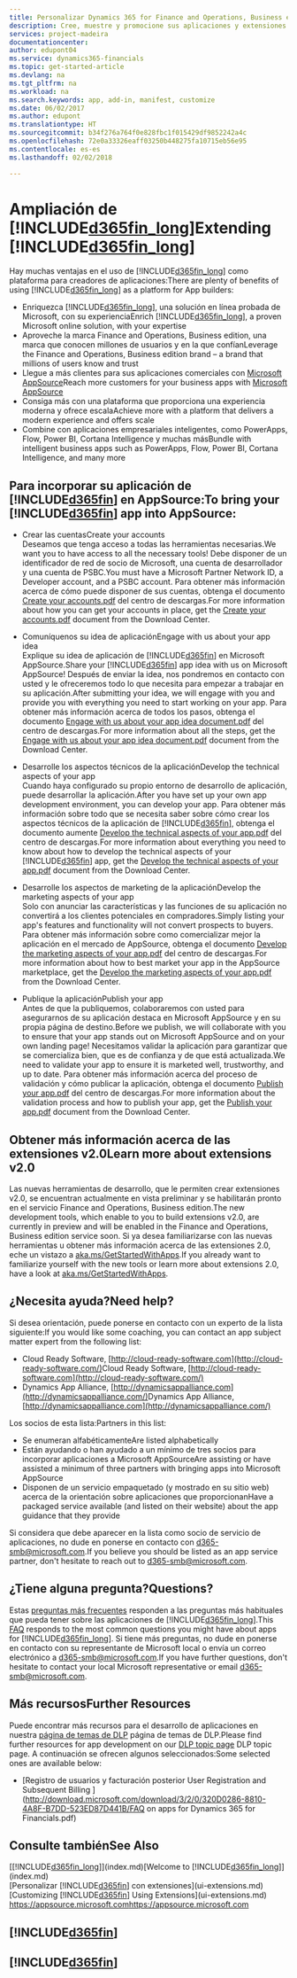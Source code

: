 ```yaml
---
title: Personalizar Dynamics 365 for Finance and Operations, Business edition | Documentos de Microsoft
description: Cree, muestre y promocione sus aplicaciones y extensiones de Finance and Operations, Business edition.
services: project-madeira
documentationcenter: 
author: edupont04
ms.service: dynamics365-financials
ms.topic: get-started-article
ms.devlang: na
ms.tgt_pltfrm: na
ms.workload: na
ms.search.keywords: app, add-in, manifest, customize
ms.date: 06/02/2017
ms.author: edupont
ms.translationtype: HT
ms.sourcegitcommit: b34f276a764f0e828fbc1f015429df9852242a4c
ms.openlocfilehash: 72e0a33326eaff03250b448275fa10715eb56e95
ms.contentlocale: es-es
ms.lasthandoff: 02/02/2018

---
```

# <a name="extending-included365finlongincludesd365finlongmdmd"></a><span data-ttu-id="21d5e-103">Ampliación de [!INCLUDE[d365fin_long](includes/d365fin_long_md.md)]</span><span class="sxs-lookup"><span data-stu-id="21d5e-103">Extending [!INCLUDE[d365fin_long](includes/d365fin_long_md.md)]</span></span>
<span data-ttu-id="21d5e-104">Hay muchas ventajas en el uso de [!INCLUDE[d365fin_long](includes/d365fin_long_md.md)] como plataforma para creadores de aplicaciones:</span><span class="sxs-lookup"><span data-stu-id="21d5e-104">There are plenty of benefits of using [!INCLUDE[d365fin_long](includes/d365fin_long_md.md)] as a platform for App builders:</span></span>

* <span data-ttu-id="21d5e-105">Enriquezca [!INCLUDE[d365fin_long](includes/d365fin_long_md.md)], una solución en línea probada de Microsoft, con su experiencia</span><span class="sxs-lookup"><span data-stu-id="21d5e-105">Enrich [!INCLUDE[d365fin_long](includes/d365fin_long_md.md)], a proven Microsoft online solution, with your expertise</span></span>  
* <span data-ttu-id="21d5e-106">Aproveche la marca Finance and Operations, Business edition, una marca que conocen millones de usuarios y en la que confían</span><span class="sxs-lookup"><span data-stu-id="21d5e-106">Leverage the Finance and Operations, Business edition brand – a brand that millions of users know and trust</span></span>  
* <span data-ttu-id="21d5e-107">Llegue a más clientes para sus aplicaciones comerciales con [Microsoft AppSource](https://appsource.microsoft.com/)</span><span class="sxs-lookup"><span data-stu-id="21d5e-107">Reach more customers for your business apps with [Microsoft AppSource](https://appsource.microsoft.com/)</span></span>  
* <span data-ttu-id="21d5e-108">Consiga más con una plataforma que proporciona una experiencia moderna y ofrece escala</span><span class="sxs-lookup"><span data-stu-id="21d5e-108">Achieve more with a platform that delivers a modern experience and offers scale</span></span>  
* <span data-ttu-id="21d5e-109">Combine con aplicaciones empresariales inteligentes, como PowerApps, Flow, Power BI, Cortana Intelligence y muchas más</span><span class="sxs-lookup"><span data-stu-id="21d5e-109">Bundle with intelligent business apps such as PowerApps, Flow, Power BI, Cortana Intelligence, and many more</span></span>  

## <a name="to-bring-your-included365finincludesd365finmdmd-app-into-appsource"></a><span data-ttu-id="21d5e-110">Para incorporar su aplicación de [!INCLUDE[d365fin](includes/d365fin_md.md)] en AppSource:</span><span class="sxs-lookup"><span data-stu-id="21d5e-110">To bring your [!INCLUDE[d365fin](includes/d365fin_md.md)] app into AppSource:</span></span>
+ <span data-ttu-id="21d5e-111">Crear las cuentas</span><span class="sxs-lookup"><span data-stu-id="21d5e-111">Create your accounts</span></span>  
<span data-ttu-id="21d5e-112">Deseamos que tenga acceso a todas las herramientas necesarias.</span><span class="sxs-lookup"><span data-stu-id="21d5e-112">We want you to have access to all the necessary tools!</span></span> <span data-ttu-id="21d5e-113">Debe disponer de un identificador de red de socio de Microsoft, una cuenta de desarrollador y una cuenta de PSBC.</span><span class="sxs-lookup"><span data-stu-id="21d5e-113">You must have a Microsoft Partner Network ID, a Developer account, and a PSBC account.</span></span>
<span data-ttu-id="21d5e-114">Para obtener más información acerca de cómo puede disponer de sus cuentas, obtenga el documento [Create your accounts.pdf](https://go.microsoft.com/fwlink/?linkid=841514) del centro de descargas.</span><span class="sxs-lookup"><span data-stu-id="21d5e-114">For more information about how you can get your accounts in place, get the [Create your accounts.pdf](https://go.microsoft.com/fwlink/?linkid=841514) document from the Download Center.</span></span>

+ <span data-ttu-id="21d5e-115">Comuníquenos su idea de aplicación</span><span class="sxs-lookup"><span data-stu-id="21d5e-115">Engage with us about your app idea</span></span>  
<span data-ttu-id="21d5e-116">Explique su idea de aplicación de [!INCLUDE[d365fin](includes/d365fin_md.md)] en Microsoft AppSource.</span><span class="sxs-lookup"><span data-stu-id="21d5e-116">Share your [!INCLUDE[d365fin](includes/d365fin_md.md)] app idea with us on Microsoft AppSource!</span></span> <span data-ttu-id="21d5e-117">Después de enviar la idea, nos pondremos en contacto con usted y le ofreceremos todo lo que necesita para empezar a trabajar en su aplicación.</span><span class="sxs-lookup"><span data-stu-id="21d5e-117">After submitting your idea, we will engage with you and provide you with everything you need to start working on your app.</span></span>
<span data-ttu-id="21d5e-118">Para obtener más información acerca de todos los pasos, obtenga el documento [Engage with us about your app idea document.pdf](https://go.microsoft.com/fwlink/?linkid=841515) del centro de descargas.</span><span class="sxs-lookup"><span data-stu-id="21d5e-118">For more information about all the steps, get the [Engage with us about your app idea document.pdf](https://go.microsoft.com/fwlink/?linkid=841515) document from the Download Center.</span></span>

+ <span data-ttu-id="21d5e-119">Desarrolle los aspectos técnicos de la aplicación</span><span class="sxs-lookup"><span data-stu-id="21d5e-119">Develop the technical aspects of your app</span></span>    
<span data-ttu-id="21d5e-120">Cuando haya configurado su propio entorno de desarrollo de aplicación, puede desarrollar la aplicación.</span><span class="sxs-lookup"><span data-stu-id="21d5e-120">After you have set up your own app development environment, you can develop your app.</span></span>
<span data-ttu-id="21d5e-121">Para obtener más información sobre todo que se necesita saber sobre cómo crear los aspectos técnicos de la aplicación de [!INCLUDE[d365fin](includes/d365fin_md.md)], obtenga el documento aumente [Develop the technical aspects of your app.pdf](https://go.microsoft.com/fwlink/?linkid=841516) del centro de descargas.</span><span class="sxs-lookup"><span data-stu-id="21d5e-121">For more information about everything you need to know about how to develop the technical aspects of your [!INCLUDE[d365fin](includes/d365fin_md.md)] app, get the [Develop the technical aspects of your app.pdf](https://go.microsoft.com/fwlink/?linkid=841516) document from the Download Center.</span></span>

+ <span data-ttu-id="21d5e-122">Desarrolle los aspectos de marketing de la aplicación</span><span class="sxs-lookup"><span data-stu-id="21d5e-122">Develop the marketing aspects of your app</span></span>  
<span data-ttu-id="21d5e-123">Solo con anunciar las características y las funciones de su aplicación no convertirá a los clientes potenciales en compradores.</span><span class="sxs-lookup"><span data-stu-id="21d5e-123">Simply listing your app's features and functionality will not convert prospects to buyers.</span></span> <span data-ttu-id="21d5e-124">Para obtener más información sobre como comercializar mejor la aplicación en el mercado de AppSource, obtenga el documento [Develop the marketing aspects of your app.pdf](https://go.microsoft.com/fwlink/?linkid=841518) del centro de descargas.</span><span class="sxs-lookup"><span data-stu-id="21d5e-124">For more information about how to best market your app in the AppSource marketplace, get the [Develop the marketing aspects of your app.pdf](https://go.microsoft.com/fwlink/?linkid=841518) from the Download Center.</span></span>

+ <span data-ttu-id="21d5e-125">Publique la aplicación</span><span class="sxs-lookup"><span data-stu-id="21d5e-125">Publish your app</span></span>  
<span data-ttu-id="21d5e-126">Antes de que la publiquemos, colaboraremos con usted para asegurarnos de su aplicación destaca en Microsoft AppSource y en su propia página de destino.</span><span class="sxs-lookup"><span data-stu-id="21d5e-126">Before we publish, we will collaborate with you to ensure that your app stands out on Microsoft AppSource and on your own landing page!</span></span> <span data-ttu-id="21d5e-127">Necesitamos validar la aplicación para garantizar que se comercializa bien, que es de confianza y de que está actualizada.</span><span class="sxs-lookup"><span data-stu-id="21d5e-127">We need to validate your app to ensure it is marketed well, trustworthy, and up to date.</span></span>
<span data-ttu-id="21d5e-128">Para obtener más información acerca del proceso de validación y cómo publicar la aplicación, obtenga el documento [Publish your app.pdf](https://go.microsoft.com/fwlink/?linkid=841517) del centro de descargas.</span><span class="sxs-lookup"><span data-stu-id="21d5e-128">For more information about the validation process and how to publish your app, get the [Publish your app.pdf](https://go.microsoft.com/fwlink/?linkid=841517) document from the Download Center.</span></span>

## <a name="learn-more-about-extensions-v20"></a><span data-ttu-id="21d5e-129">Obtener más información acerca de las extensiones v2.0</span><span class="sxs-lookup"><span data-stu-id="21d5e-129">Learn more about extensions v2.0</span></span>
<span data-ttu-id="21d5e-130">Las nuevas herramientas de desarrollo, que le permiten crear extensiones v2.0, se encuentran actualmente en vista preliminar y se habilitarán pronto en el servicio Finance and Operations, Business edition.</span><span class="sxs-lookup"><span data-stu-id="21d5e-130">The new development tools, which enable to you to build extensions v2.0, are currently in preview and will be enabled in the Finance and Operations, Business edition  service soon.</span></span> <span data-ttu-id="21d5e-131">Si ya desea familiarizarse con las nuevas herramientas u obtener más información acerca de las extensiones 2.0, eche un vistazo a [aka.ms/GetStartedWithApps](http://aka.ms/GetStartedWithApps).</span><span class="sxs-lookup"><span data-stu-id="21d5e-131">If you already want to familiarize yourself with the new tools or learn more about extensions 2.0, have a look at [aka.ms/GetStartedWithApps](http://aka.ms/GetStartedWithApps).</span></span>  

## <a name="need-help"></a><span data-ttu-id="21d5e-132">¿Necesita ayuda?</span><span class="sxs-lookup"><span data-stu-id="21d5e-132">Need help?</span></span>
<span data-ttu-id="21d5e-133">Si desea orientación, puede ponerse en contacto con un experto de la lista siguiente:</span><span class="sxs-lookup"><span data-stu-id="21d5e-133">If you would like some coaching, you can contact an app subject matter expert from the following list:</span></span>

* <span data-ttu-id="21d5e-134">Cloud Ready Software, [http://cloud-ready-software.com](http://cloud-ready-software.com/)</span><span class="sxs-lookup"><span data-stu-id="21d5e-134">Cloud Ready Software, [http://cloud-ready-software.com](http://cloud-ready-software.com/)</span></span>  
* <span data-ttu-id="21d5e-135">Dynamics App Alliance, [http://dynamicsappalliance.com](http://dynamicsappalliance.com/)</span><span class="sxs-lookup"><span data-stu-id="21d5e-135">Dynamics App Alliance, [http://dynamicsappalliance.com](http://dynamicsappalliance.com/)</span></span>

<span data-ttu-id="21d5e-136">Los socios de esta lista:</span><span class="sxs-lookup"><span data-stu-id="21d5e-136">Partners in this list:</span></span>

* <span data-ttu-id="21d5e-137">Se enumeran alfabéticamente</span><span class="sxs-lookup"><span data-stu-id="21d5e-137">Are listed alphabetically</span></span>  
* <span data-ttu-id="21d5e-138">Están ayudando o han ayudado a un mínimo de tres socios para incorporar aplicaciones a Microsoft AppSource</span><span class="sxs-lookup"><span data-stu-id="21d5e-138">Are assisting or have assisted a minimum of three partners with bringing apps into Microsoft AppSource</span></span>  
* <span data-ttu-id="21d5e-139">Disponen de un servicio empaquetado (y mostrado en su sitio web) acerca de la orientación sobre aplicaciones que proporcionan</span><span class="sxs-lookup"><span data-stu-id="21d5e-139">Have a packaged service available (and listed on their website) about the app guidance that they provide</span></span>  

<span data-ttu-id="21d5e-140">Si considera que debe aparecer en la lista como socio de servicio de aplicaciones, no dude en ponerse en contacto con [d365-smb@microsoft.com](mailto:d365-smb@microsoft.com).</span><span class="sxs-lookup"><span data-stu-id="21d5e-140">If you believe you should be listed as an app service partner, don't hesitate to reach out to [d365-smb@microsoft.com](mailto:d365-smb@microsoft.com).</span></span>

## <a name="questions"></a><span data-ttu-id="21d5e-141">¿Tiene alguna pregunta?</span><span class="sxs-lookup"><span data-stu-id="21d5e-141">Questions?</span></span>
<span data-ttu-id="21d5e-142">Estas [preguntas más frecuentes](https://go.microsoft.com/fwlink/?linkid=841520) responden a las preguntas más habituales que pueda tener sobre las aplicaciones de [!INCLUDE[d365fin_long](includes/d365fin_long_md.md)].</span><span class="sxs-lookup"><span data-stu-id="21d5e-142">This [FAQ](https://go.microsoft.com/fwlink/?linkid=841520) responds to the most common questions you might have about apps for [!INCLUDE[d365fin_long](includes/d365fin_long_md.md)].</span></span> <span data-ttu-id="21d5e-143">Si tiene más preguntas, no dude en ponerse en contacto con su representante de Microsoft local o envía un correo electrónico a [d365-smb@microsoft.com](mailto:d365-smb@microsoft.com).</span><span class="sxs-lookup"><span data-stu-id="21d5e-143">If you have further questions, don't hesitate to contact your local Microsoft representative or email [d365-smb@microsoft.com](mailto:d365-smb@microsoft.com).</span></span>

## <a name="further-resources"></a><span data-ttu-id="21d5e-144">Más recursos</span><span class="sxs-lookup"><span data-stu-id="21d5e-144">Further Resources</span></span>
<span data-ttu-id="21d5e-145">Puede encontrar más recursos para el desarrollo de aplicaciones en nuestra [página de temas de DLP](https://mbspartner.microsoft.com/BFI/Topic/76) página de temas de DLP.</span><span class="sxs-lookup"><span data-stu-id="21d5e-145">Please find further resources for app development on our [DLP topic page](https://mbspartner.microsoft.com/BFI/Topic/76) DLP topic page.</span></span> <span data-ttu-id="21d5e-146">A continuación se ofrecen algunos seleccionados:</span><span class="sxs-lookup"><span data-stu-id="21d5e-146">Some selected ones are available below:</span></span>
-   [<span data-ttu-id="21d5e-147">Registro de usuarios y facturación posterior </span><span class="sxs-lookup"><span data-stu-id="21d5e-147">User Registration and Subsequent Billing </span></span>](http://download.microsoft.com/download/3/2/0/320D0286-8810-4A8F-B7DD-523ED87D441B/FAQ on apps for Dynamics 365 for Financials.pdf)



## <a name="see-also"></a><span data-ttu-id="21d5e-148">Consulte también</span><span class="sxs-lookup"><span data-stu-id="21d5e-148">See Also</span></span>
<span data-ttu-id="21d5e-149">[[!INCLUDE[d365fin_long](includes/d365fin_long_md.md)]](index.md)</span><span class="sxs-lookup"><span data-stu-id="21d5e-149">[Welcome to [!INCLUDE[d365fin_long](includes/d365fin_long_md.md)]](index.md)</span></span>  
<span data-ttu-id="21d5e-150">[Personalizar [!INCLUDE[d365fin](includes/d365fin_md.md)] con extensiones](ui-extensions.md)</span><span class="sxs-lookup"><span data-stu-id="21d5e-150">[Customizing [!INCLUDE[d365fin](includes/d365fin_md.md)] Using Extensions](ui-extensions.md)</span></span>  
[<span data-ttu-id="21d5e-151">https://appsource.microsoft.com</span><span class="sxs-lookup"><span data-stu-id="21d5e-151">https://appsource.microsoft.com</span></span>](https://appsource.microsoft.com/en-us/marketplace/apps?product=dynamics-365-for-financials&page=1)  

## [!INCLUDE[d365fin](includes/free_trial_md.md)]  
## [!INCLUDE[d365fin](includes/training_link_md.md)]

